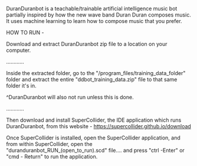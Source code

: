 DuranDuranbot is a teachable/trainable artificial intelligence music bot partially inspired by how the new wave band Duran Duran composes music. It uses machine learning to learn how to compose music that you prefer.



HOW TO RUN - 


Download and extract DuranDuranbot zip file to a location on your computer.

............

Inside the extracted folder, go to the "/program_files/training_data_folder" folder and extract the entire "ddbot_training_data.zip" file to that same folder it's in.

^DuranDuranbot will also not run unless this is done.

............

Then download and install SuperCollider, the IDE application which runs DuranDuranbot, from this website - https://supercollider.github.io/download

Once SuperCollider is installed, open the SuperCollider application, and from within SuperCollider, open the "duranduranbot_RUN_(open_to_run).scd" file.... and press "ctrl -Enter" or "cmd - Return" to run the application.

